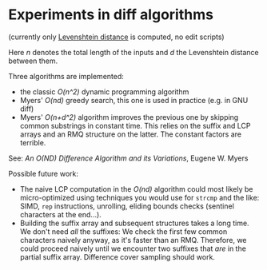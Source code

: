 # Experiments in diff algorithms

(currently only
[Levenshtein distance](https://en.wikipedia.org/wiki/Levenshtein_distance)
is computed, no edit scripts)

Here *n* denotes the total length of the inputs
and *d* the Levenshtein distance between them.

Three algorithms are implemented:

* the classic *O(n^2)* dynamic programming algorithm
* Myers' *O(nd)* greedy search,
  this one is used in practice (e.g. in GNU diff)
* Myers' *O(n+d^2)* algorithm improves the previous one
  by skipping common substrings in constant time.
  This relies on the suffix and LCP arrays and an RMQ structure on the latter.
  The constant factors are terrible.

See: *An O(ND) Difference Algorithm and its Variations*, Eugene W. Myers

Possible future work:

* The naive LCP computation in the *O(nd)* algorithm could most likely be micro-optimized
  using techniques you would use for `strcmp` and the like:
  SIMD, `rep` instructions, unrolling, eliding bounds checks (sentinel characters at the end...).
* Building the suffix array and subsequent structures takes a long time.
  We don't need *all* the suffixes:
  We check the first few common characters naively anyway, as it's faster than an RMQ.
  Therefore, we could proceed naively until we encounter two suffixes that *are* in
  the partial suffix array. Difference cover sampling should work.
